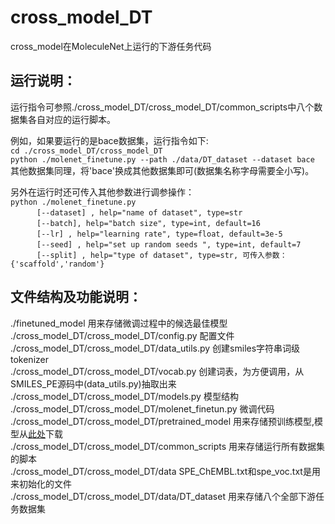 # cross_model_DT
cross_model在MoleculeNet上运行的下游任务代码

## 运行说明：  
运行指令可参照./cross_model_DT/cross_model_DT/common_scripts中八个数据集各自对应的运行脚本。

例如，如果要运行的是bace数据集，运行指令如下:  
`cd ./cross_model_DT/cross_model_DT`    
`python ./molenet_finetune.py --path ./data/DT_dataset --dataset bace `    
其他数据集同理，将'bace'换成其他数据集即可(数据集名称字母需要全小写)。  
  
另外在运行时还可传入其他参数进行调参操作：    
`python ./molenet_finetune.py` <br>
&emsp;&emsp;&emsp;`[--dataset] , help="name of dataset", type=str` <br>
&emsp;&emsp;&emsp;`[--batch], help="batch size", type=int, default=16 ` <br>
&emsp;&emsp;&emsp;`[--lr] , help="learning rate", type=float, default=3e-5 `<br> 
&emsp;&emsp;&emsp;`[--seed] , help="set up random seeds ", type=int, default=7 `<br>
&emsp;&emsp;&emsp;`[--split] , help="type of dataset", type=str, 可传入参数：{'scaffold','random'}` <br>
          

## 文件结构及功能说明：    
./finetuned_model 用来存储微调过程中的候选最佳模型  
./cross_model_DT/cross_model_DT/config.py 配置文件  
./cross_model_DT/cross_model_DT/data_utils.py 创建smiles字符串词级tokenizer  
./cross_model_DT/cross_model_DT/vocab.py 创建词表，为方便调用，从SMILES_PE源码中(data_utils.py)抽取出来  
./cross_model_DT/cross_model_DT/models.py 模型结构  
./cross_model_DT/cross_model_DT/molenet_finetun.py 微调代码   
./cross_model_DT/cross_model_DT/pretrained_model 用来存储预训练模型,模型从[此处](https://drive.google.com/file/d/124jL0RUQ2zRcX7Gaj9ySs6_fxHJROUXz/view?usp=sharing)下载  
./cross_model_DT/cross_model_DT/common_scripts 用来存储运行所有数据集的脚本  
./cross_model_DT/cross_model_DT/data SPE_ChEMBL.txt和spe_voc.txt是用来初始化的文件  
./cross_model_DT/cross_model_DT/data/DT_dataset 用来存储八个全部下游任务数据集
